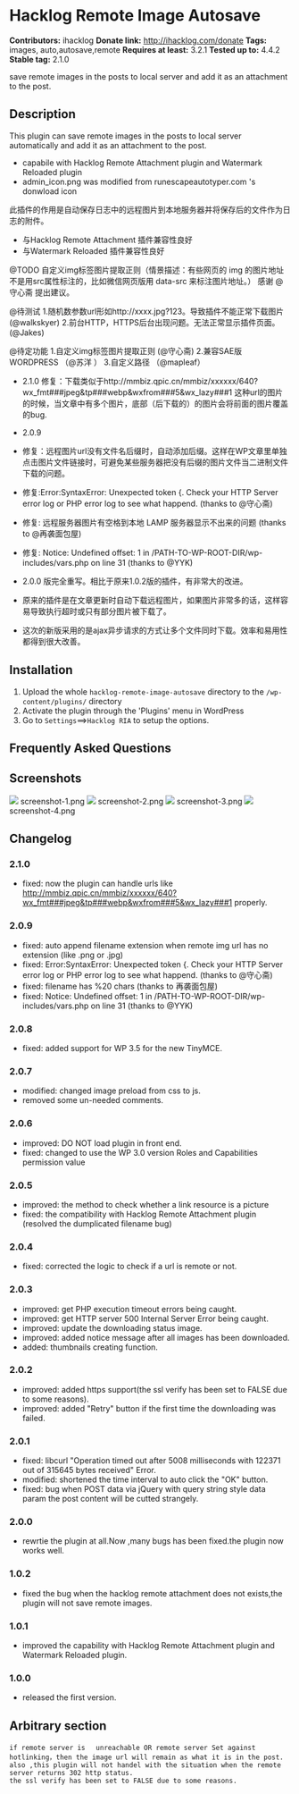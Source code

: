 # Hacklog Remote Image Autosave #
**Contributors:** ihacklog
**Donate link:** http://ihacklog.com/donate
**Tags:** images, auto,autosave,remote
**Requires at least:** 3.2.1
**Tested up to:** 4.4.2
**Stable tag:** 2.1.0

save remote images in the posts to local server and add it as an attachment to the post.


## Description ##

This plugin can save remote images in the posts to local server automatically and 
add it as an attachment to the post.

* capabile with Hacklog Remote Attachment plugin and Watermark Reloaded plugin
* admin_icon.png was modified from runescapeautotyper.com 's donwload icon 
 
此插件的作用是自动保存日志中的远程图片到本地服务器并将保存后的文件作为日志的附件。

* 与Hacklog Remote Attachment 插件兼容性良好　
* 与Watermark Reloaded 插件兼容性良好　

@TODO
自定义img标签图片提取正则（情景描述：有些网页的 img 的图片地址不是用src属性标注的，比如微信网页版用 data-src 来标注图片地址。）
感谢 @守心斋 提出建议。

@待测试
1.随机数参数url形如http://xxxx.jpg?123。导致插件不能正常下载图片 (@walkskyer)
2.前台HTTP，HTTPS后台出现问题。无法正常显示插件页面。 (@Jakes)

@待定功能
1.自定义img标签图片提取正则 (@守心斋)
2.兼容SAE版WORDPRESS （@苏洋 ）
3.自定义路径 （@mapleaf）

* 2.1.0
  修复：下载类似于http://mmbiz.qpic.cn/mmbiz/xxxxxx/640?wx_fmt###jpeg&tp###webp&wxfrom###5&wx_lazy###1
  这种url的图片的时候，当文章中有多个图片，底部（后下载的）的图片会将前面的图片覆盖的bug.

* 2.0.9
*  修复：远程图片url没有文件名后缀时，自动添加后缀。这样在WP文章里单独点击图片文件链接时，可避免某些服务器把没有后缀的图片文件当二进制文件下载的问题。
*  修复:Error:SyntaxError: Unexpected token {. Check your HTTP Server error log or PHP error log to see what happend. (thanks to @守心斋)
*  修复: 远程服务器图片有空格到本地 LAMP 服务器显示不出来的问题 (thanks to @再袭面包屋)
*  修复: Notice: Undefined offset: 1 in /PATH-TO-WP-ROOT-DIR/wp-includes/vars.php on line 31 (thanks to @YYK)

* 2.0.0 版完全重写。相比于原来1.0.2版的插件，有非常大的改进。
* 原来的插件是在文章更新时自动下载远程图片，如果图片非常多的话，这样容易导致执行超时或只有部分图片被下载了。
* 这次的新版采用的是ajax异步请求的方式让多个文件同时下载。效率和易用性都得到很大改善。
 
## Installation ##

1. Upload the whole `hacklog-remote-image-autosave` directory to the `/wp-content/plugins/` directory
1. Activate the plugin through the 'Plugins' menu in WordPress
1. Go to `Settings`==>`Hacklog RIA` to setup the options.

## Frequently Asked Questions ##

## Screenshots ##
![](screenshot-1.png)
screenshot-1.png
![](screenshot-2.png)
screenshot-2.png
![](screenshot-3.png)
screenshot-3.png
![](screenshot-4.png)
screenshot-4.png


## Changelog ##

### 2.1.0 ###
* fixed: now the plugin can handle urls like http://mmbiz.qpic.cn/mmbiz/xxxxxx/640?wx_fmt###jpeg&tp###webp&wxfrom###5&wx_lazy###1 properly.

### 2.0.9 ###
* fixed: auto append filename extension when remote img url has no extension (like .png or .jpg)
* fixed: Error:SyntaxError: Unexpected token {. Check your HTTP Server error log or PHP error log to see what happend. (thanks to @守心斋)
* fixed: filename has %20 chars (thanks to 再袭面包屋)
* fixed: Notice: Undefined offset: 1 in /PATH-TO-WP-ROOT-DIR/wp-includes/vars.php on line 31 (thanks to @YYK)

### 2.0.8 ###
* fixed: added support for WP 3.5 for the new TinyMCE.

### 2.0.7 ###
* modified: changed image preload from css to js.
* removed some un-needed comments.

### 2.0.6 ###
* improved: DO NOT load plugin in front end.
* fixed: changed to use the WP 3.0 version Roles and Capabilities permission value

### 2.0.5 ###
* improved: the method to check whether a link resource is a picture
* fixed: the compatibility with Hacklog Remote Attachment plugin (resolved the dumplicated filename bug)

### 2.0.4 ###
* fixed: corrected the logic to check if a url is remote or not.

### 2.0.3 ###
* improved: get PHP execution timeout errors being caught.
* improved: get HTTP server 500 Internal Server Error being caught.
* improved: update the downloading status image.
* improved: added notice message after all images has been downloaded.
* added: thumbnails creating function. 

### 2.0.2 ###
* improved: added https support(the ssl verify has been set to FALSE due to some reasons).
* improved: added "Retry" button if the first time the downloading was failed.

### 2.0.1 ###
* fixed: libcurl "Operation timed out after 5008 milliseconds with 122371 out of 315645 bytes received" Error.
* modified: shortened the time interval to auto click the "OK" button.
* fixed: bug when POST data via jQuery with query string style data param the post content will be cutted strangely.

### 2.0.0 ###
* rewrtie the plugin at all.Now ,many bugs has been fixed.the plugin now works well.

### 1.0.2 ###
* fixed the bug when the hacklog remote attachment does not exists,the plugin will not save remote images.

### 1.0.1 ###
* improved the capability with Hacklog Remote Attachment plugin and Watermark Reloaded plugin.

### 1.0.0 ###
* released the first version.

## Arbitrary section ##

	if remote server is　 unreachable OR remote server Set against hotlinking，then the image url will remain as what it is in the post.
 	also ,this plugin will not handel with the situation when the remote server returns 302 http status.
 	the ssl verify has been set to FALSE due to some reasons.


